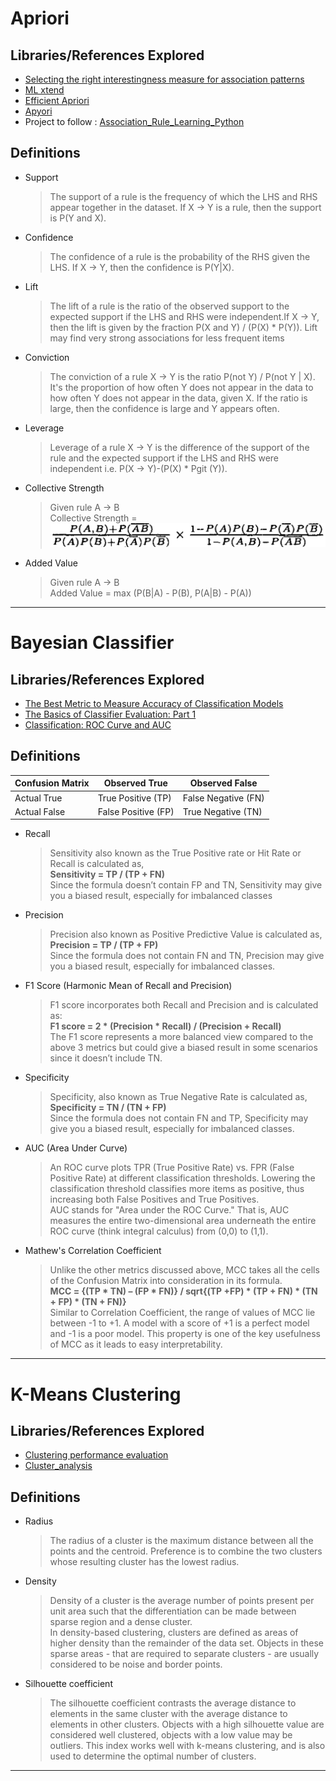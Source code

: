 #	Apriori
##	Libraries/References Explored
*	[Selecting the right interestingness measure for association patterns](./Interestingness_Measures_in_Patterns.pdf)
*	[ML xtend](http://rasbt.github.io/mlxtend/)
*	[Efficient Apriori](https://github.com/tommyod/Efficient-Apriori)
*	[Apyori](https://github.com/ymoch/apyori)
*	Project to follow : [Association_Rule_Learning_Python](https://github.com/StephanieStallworth/Association_Rule_Learning_Python)
##	Definitions
*	Support
	>	The support of a rule is the frequency of which the LHS and RHS appear together in the dataset. If X -> Y is a rule, then the support is P(Y and X).
*	Confidence
	>	The confidence of a rule is the probability of the RHS given the LHS. If X -> Y, then the confidence is P(Y|X).
*	Lift
	>	The lift of a rule is the ratio of the observed support to the expected support if the LHS and RHS were independent.If X -> Y, then the lift is given by the fraction P(X and Y) / (P(X) * P(Y)). Lift may find very strong associations for less frequent items
*	Conviction
	>	The conviction of a rule X -> Y is the ratio P(not Y) / P(not Y | X). It's the proportion of how often Y does not appear in the data to how often Y does not appear in the data, given X. If the ratio is large, then the confidence is large and Y appears often.
*	Leverage
	>	Leverage of a rule X -> Y is the difference of the support of the rule and the expected support if the LHS and RHS were independent i.e. P(X -> Y)-(P(X) * Pgit (Y)).
*	Collective Strength
	>	Given rule A -> B  
	>	Collective Strength = ![Collective Strength Formula](./Collective_Strength_Formula.png)
*	Added Value
	>	Given rule A -> B  
	>	Added Value = max (P(B|A) - P(B), P(A|B) - P(A))
-- --

#	Bayesian Classifier
##	Libraries/References Explored
*	[The Best Metric to Measure Accuracy of Classification Models](https://www.kdnuggets.com/2016/12/best-metric-measure-accuracy-classification-models.html/)
*	[The Basics of Classifier Evaluation: Part 1](https://www.svds.com/the-basics-of-classifier-evaluation-part-1/)
*	[Classification: ROC Curve and AUC](https://developers.google.com/machine-learning/crash-course/classification/roc-and-auc)
##	Definitions
Confusion Matrix | Observed True | Observed False
----|---------------|---------------
Actual True | True Positive (TP) | False Negative (FN)
Actual False | False Positive (FP) | True Negative (TN)

*	Recall
	>	Sensitivity also known as the True Positive rate or Hit Rate or Recall is calculated as,  
	>	**Sensitivity = TP / (TP + FN)**  
	>	Since the formula doesn’t contain FP and TN, Sensitivity may give you a biased result, especially for imbalanced classes
*	Precision
	>	Precision also known as Positive Predictive Value is calculated as,  
	>	**Precision = TP / (TP + FP)**  
	>	Since the formula does not contain FN and TN, Precision may give you a biased result, especially for imbalanced classes.
*	F1 Score (Harmonic Mean of Recall and Precision)
	>	F1 score incorporates both Recall and Precision and is calculated as:  
	>	**F1 score = 2 * (Precision * Recall) / (Precision + Recall)**  
	>	The F1 score represents a more balanced view compared to the above 3 metrics but could give a biased result in some scenarios since it doesn’t include TN.
*	Specificity
	>	Specificity, also known as True Negative Rate is calculated as,  
	>	**Specificity = TN / (TN + FP)**  
	>	Since the formula does not contain FN and TP, Specificity may give you a biased result, especially for imbalanced classes.
*	AUC (Area Under Curve)
	>	An ROC curve plots TPR (True Positive Rate) vs. FPR (False Positive Rate) at different classification thresholds. Lowering the classification threshold classifies more items as positive, thus increasing both False Positives and True Positives.  
	>	AUC stands for "Area under the ROC Curve." That is, AUC measures the entire two-dimensional area underneath the entire ROC curve (think integral calculus) from (0,0) to (1,1).
*	Mathew's Correlation Coefficient
	>	Unlike the other metrics discussed above, MCC takes all the cells of the Confusion Matrix into consideration in its formula.  
	>	**MCC = {(TP * TN) – (FP * FN)} / sqrt{(TP +FP) * (TP + FN) * (TN + FP) * (TN + FN)}**  
	>	Similar to Correlation Coefficient, the range of values of MCC lie between -1 to +1. A model with a score of +1 is a perfect model and -1 is a poor model. This property is one of the key usefulness of MCC as it leads to easy interpretability.
-- --

#	K-Means Clustering
##	Libraries/References Explored
*	[Clustering performance evaluation](https://scikit-learn.org/stable/modules/clustering.html#clustering-evaluation)
*	[Cluster_analysis](https://en.wikipedia.org/wiki/Cluster_analysis#Internal_evaluation)
##	Definitions
*	Radius
	>	The radius of a cluster is the maximum distance between all the points and the centroid. Preference is to combine the two clusters whose resulting cluster has the lowest radius.
*	Density
	>	Density of a cluster is the average number of points present per unit area such that the differentiation can be made between sparse region and a dense cluster.  
	>	In density-based clustering, clusters are defined as areas of higher density than the remainder of the data set. Objects in these sparse areas - that are required to separate clusters - are usually considered to be noise and border points.
*	Silhouette coefficient
	>	The silhouette coefficient contrasts the average distance to elements in the same cluster with the average distance to elements in other clusters. Objects with a high silhouette value are considered well clustered, objects with a low value may be outliers. This index works well with k-means clustering, and is also used to determine the optimal number of clusters.
-- --